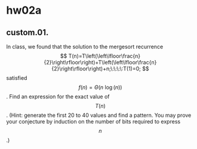 # hw02a

## custom.01.
In class, we found that the solution to the mergesort recurrence
$$
T(n)=T\left(\left\lfloor\frac{n}{2}\right\rfloor\right)+T\left(\left\lfloor\frac{n}{2}\right\rfloor\right)+n;\:\:\:\:T(1)=0;
$$
satisfied $$f(n)=\Theta{(n\:\log{(n)})}$$. Find an expression for the exact value of $$T(n)$$. (Hint: generate the first 20 to 40 values and find a pattern.  You may prove your conjecture by induction on the number of bits required to express $$n$$.)

